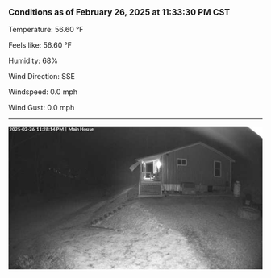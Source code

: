 ### Conditions as of February 26, 2025 at 11:33:30 PM CST 

Temperature: 56.60 &deg;F

Feels like: 56.60 &deg;F

Humidity: 68%

Wind Direction: SSE

Windspeed: 0.0 mph

Wind Gust: 0.0 mph

---

<img src="./images/latest.jpeg"/>

